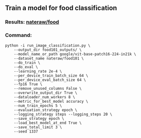 ## Train a model for food classification
### Results: [nateraw/food](https://huggingface.co/nateraw/food)

### Command:
```
python -i run_image_classification.py \
    --output_dir food101_outputs/ \
    --model_name_or_path google/vit-base-patch16-224-in21k \
    --dataset_name nateraw/food101 \
    --do_train \
    --do_eval \
    --learning_rate 2e-4 \
    --per_device_train_batch_size 64 \
    --per_device_eval_batch_size 64 \
    --fp16 True \
    --remove_unused_columns False \
    --overwrite_output_dir True \
    --dataloader_num_workers 8 \
    --metric_for_best_model accuracy \
    --num_train_epochs 5 \
    --evaluation_strategy epoch \
    --logging_strategy steps --logging_steps 20 \
    --save_strategy epoch \
    --load_best_model_at_end True \
    --save_total_limit 3 \
    --seed 1337
```


